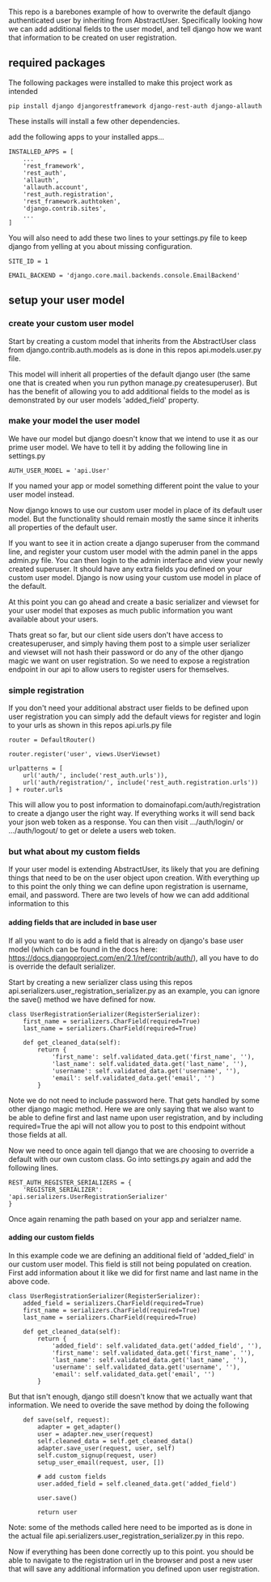 This repo is a barebones example of how to overwrite the default django authenticated user by inheriting from AbstractUser. Specifically looking how we can add additional fields to the user model, and tell django how we want that information to be created on user registration. 

## required packages
The following packages were installed to make this project work as intended
```
pip install django djangorestframework django-rest-auth django-allauth
```
These installs will install a few other dependencies. 

add the following apps to your installed apps...
```
INSTALLED_APPS = [
    ...
    'rest_framework',
    'rest_auth',
    'allauth',
    'allauth.account',
    'rest_auth.registration',
    'rest_framework.authtoken',
    'django.contrib.sites',
    ...
]
```

You will also need to add these two lines to your settings.py file to keep django from yelling at you about missing configuration.
```
SITE_ID = 1

EMAIL_BACKEND = 'django.core.mail.backends.console.EmailBackend'
```

## setup your user model

### create your custom user model
Start by creating a custom model that inherits from the AbstractUser class from django.contrib.auth.models as is done in this repos api.models.user.py file.

This model will inherit all properties of the default django user (the same one that is created when you run python manage.py createsuperuser). But has the benefit of allowing you to add additional fields to the model as is demonstrated by our user models 'added_field' property. 

### make your model the user model
We have our model but django doesn't know that we intend to use it as our prime user model. We have to tell it by adding the following line in settings.py
```
AUTH_USER_MODEL = 'api.User'
```
If you named your app or model something different point the value to your user model instead. 

Now django knows to use our custom user model in place of its default user model. But the functionality should remain mostly the same since it inherits all properties of the default user. 

If you want to see it in action create a django superuser from the command line, and register your custom user model with the admin panel in the apps admin.py file.
You can then login to the admin interface and view your newly created superuser. It should have any extra fields you defined on your custom user model. Django is now using your custom use model in place of the default. 

At this point you can go ahead and create a basic serializer and viewset for your user model that exposes as much public information you want available about your users. 

Thats great so far, but our client side users don't have access to createsuperuser, and simply having them post to a simple user serializer and viewset will not hash their password or do any of the other django magic we want on user registration. So we need to expose a registration endpoint in our api to allow users to register users for themselves.

### simple registration
If you don't need your additional abstract user fields to be defined upon user registration you can simply add the default views for register and login to your urls as shown in this repos api.urls.py file

```
router = DefaultRouter()

router.register('user', views.UserViewset)

urlpatterns = [
    url('auth/', include('rest_auth.urls')),
    url('auth/registration/', include('rest_auth.registration.urls'))
] + router.urls
```

This will allow you to post information to domainofapi.com/auth/registration to create a django user the right way. If everything works it will send back your json web token as a response. You can then visit .../auth/login/ or .../auth/logout/ to get or delete a users web token. 

### but what about my custom fields
If your user model is extending AbstractUser, its likely that you are defining things that need to be on the user object upon creation. With everything up to this point the only thing we can define upon registration is username, email, and password. There are two levels of how we can add additional information to this

#### adding fields that are included in base user
If all you want to do is add a field that is already on django's base user model (which can be found in the docs here: https://docs.djangoproject.com/en/2.1/ref/contrib/auth/), all you have to do is override the default serializer. 

Start by creating a new serializer class using this repos api.serializers.user_registration_serializer.py as an example, you can ignore the save() method we have defined for now. 

```
class UserRegistrationSerializer(RegisterSerializer):
    first_name = serializers.CharField(required=True)
    last_name = serializers.CharField(required=True)

    def get_cleaned_data(self):
        return {
            'first_name': self.validated_data.get('first_name', ''),
            'last_name': self.validated_data.get('last_name', ''),
            'username': self.validated_data.get('username', ''),
            'email': self.validated_data.get('email', '')
        }
```

Note we do not need to include password here. That gets handled by some other django magic method. Here we are only saying that we also want to be able to define first and last name upon user registration, and by including required=True the api will not allow you to post to this endpoint without those fields at all. 

Now we need to once again tell django that we are choosing to override a default with our own custom class. Go into settings.py again and add the following lines. 

```
REST_AUTH_REGISTER_SERIALIZERS = {
    'REGISTER_SERIALIZER': 'api.serializers.UserRegistrationSerializer'
}
```

Once again renaming the path based on your app and serialzer name. 

#### adding our custom fields
In this example code we are defining an additional field of 'added_field' in our custom user model. This field is still not being populated on creation. First add information about it like we did for first name and last name in the above code. 

```
class UserRegistrationSerializer(RegisterSerializer):
    added_field = serializers.CharField(required=True)
    first_name = serializers.CharField(required=True)
    last_name = serializers.CharField(required=True)

    def get_cleaned_data(self):
        return {
            'added_field': self.validated_data.get('added_field', ''),
            'first_name': self.validated_data.get('first_name', ''),
            'last_name': self.validated_data.get('last_name', ''),
            'username': self.validated_data.get('username', ''),
            'email': self.validated_data.get('email', '')
        }
```

But that isn't enough, django still doesn't know that we actually want that information. We need to overide the save method by doing the following

```
    def save(self, request):
        adapter = get_adapter()
        user = adapter.new_user(request)
        self.cleaned_data = self.get_cleaned_data()
        adapter.save_user(request, user, self)
        self.custom_signup(request, user)
        setup_user_email(request, user, [])

        # add custom fields
        user.added_field = self.cleaned_data.get('added_field')

        user.save()

        return user
```

Note: some of the methods called here need to be imported as is done in the actual file api.serializers.user_registration_serializer.py in this repo. 

Now if everything has been done correctly up to this point. you should be able to navigate to the registration url in the browser and post a new user that will save any additional information you defined upon user registration. 